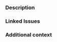 <!-- DO NOT IGNORE THE TEMPLATE!
Thank you for contributing!
Before submitting the PR, please make sure you do the following:
- Discuss first. It's always better to open a feature request issue first to discuss with the maintainers whether the feature is desired and the design of those features.
- Use [Conventional Commits](https://www.conventionalcommits.org/) for commit messages.
- Check that there isn't already a PR that solves the problem the same way to avoid creating a duplicate.
-->

### Description

<!-- Please insert your description here and provide especially info about the "what" this PR is solving -->

### Linked Issues


### Additional context

<!-- e.g. is there anything you'd like reviewers to focus on? -->